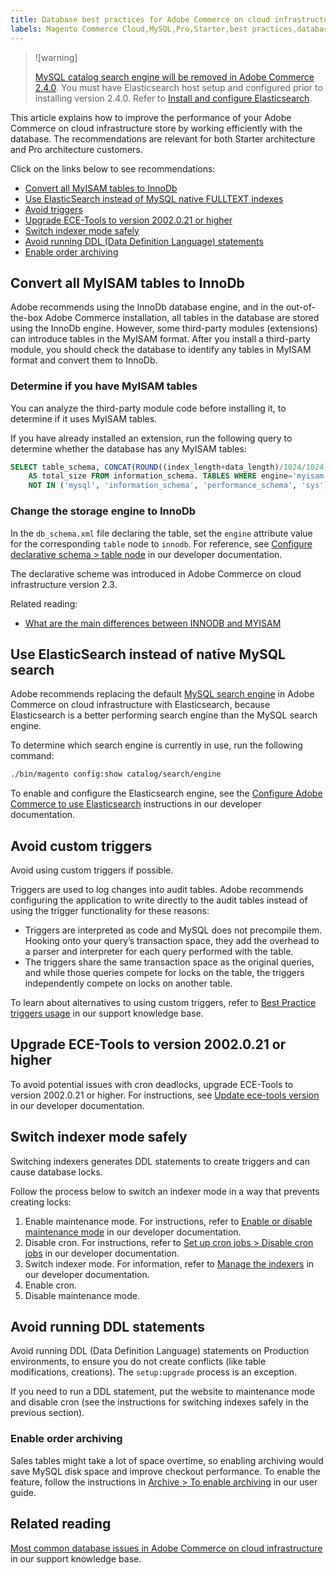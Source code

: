 ```yaml
---
title: Database best practices for Adobe Commerce on cloud infrastructure
labels: Magento Commerce Cloud,MySQL,Pro,Starter,best practices,database,ece-tools,lock,performance,triggers,Adobe Commerce,cloud infrastructure
---
```


>![warning]
>
> [MySQL catalog search engine will be removed in Adobe Commerce 2.4.0](https://support.magento.com/hc/en-us/articles/360043144271-MySQL-catalog-search-engine-will-be-removed-in-all-versions-of-Magento-2-4-0). You must have Elasticsearch host setup and configured prior to installing version 2.4.0. Refer to [Install and configure Elasticsearch](https://devdocs.magento.com/guides/v2.3/config-guide/elasticsearch/es-overview.html).

This article explains how to improve the performance of your Adobe Commerce on cloud infrastructure store by working efficiently with the database. The recommendations are relevant for both Starter architecture and Pro architecture customers.

Click on the links below to see recommendations:

* [Convert all MyISAM tables to InnoDb](#convert)
* [Use ElasticSearch instead of MySQL native FULLTEXT indexes](#ElasticSearch)
* [Avoid triggers](#Triggers)
* [Upgrade ECE-Tools to version 2002.0.21 or higher](#ECE-Tools)
* [Switch indexer mode safely](#indexer)
* [Avoid running DDL (Data Definition Language) statements](#DDL_statements)
* [Enable order archiving](#enable-order-archiving)

<h2 id="convert">Convert all MyISAM tables to InnoDb</h2>

Adobe recommends using the InnoDb database engine, and in the out-of-the-box Adobe Commerce installation, all tables in the database are stored using the InnoDb engine. However, some third-party modules (extensions) can introduce tables in the MyISAM format. After you install a third-party module, you should check the database to identify any tables in MyISAM format and convert them to InnoDb.

### Determine if you have MyISAM tables

You can analyze the third-party module code before installing it, to determine if it uses MyISAM tables.

If you have already installed an extension, run the following query to determine whether the database has any MyISAM tables:

```sql
SELECT table_schema, CONCAT(ROUND((index_length+data_length)/1024/1024),'MB')
    AS total_size FROM information_schema. TABLES WHERE engine='myisam' AND table_schema
    NOT IN ('mysql', 'information_schema', 'performance_schema', 'sys');
```

<h3 id="change_innodb">Change the storage engine to InnoDb</h3>

In the `db_schema.xml` file declaring the table, set the `engine` attribute value for the corresponding `table` node to `innodb`. For reference, see [Configure declarative schema > table node](https://devdocs.magento.com/guides/v2.3/extension-dev-guide/declarative-schema/db-schema.html#table-node) in our developer documentation.

The declarative scheme was introduced in Adobe Commerce on cloud infrastructure version 2.3.

Related reading:

* [What are the main differences between INNODB and MYISAM](http://www.expertphp.in/article/what-are-the-main-differences-between-innodb-and-myisam)

<h2 id="ElasticSearch">Use ElasticSearch instead of native MySQL search</h2>

Adobe recommends replacing the default [MySQL search engine](https://support.magento.com/hc/en-us/articles/360043144271-MySQL-catalog-search-engine-will-be-removed-in-Magento-2-4-0) in Adobe Commerce on cloud infrastructure with Elasticsearch, because Elasticsearch is a better performing search engine than the MySQL search engine.

To determine which search engine is currently in use, run the following command:

```bash
./bin/magento config:show catalog/search/engine
```

To enable and configure the Elasticsearch engine, see the [Configure Adobe Commerce to use Elasticsearch](https://devdocs.magento.com/cloud/project/project-conf-files_services-elastic.html) instructions in our developer documentation.

<h2 id="Triggers">Avoid custom triggers</h2>

Avoid using custom triggers if possible.

Triggers are used to log changes into audit tables. Adobe recommends configuring the application to write directly to the audit tables instead of using the trigger functionality for these reasons:

* Triggers are interpreted as code and MySQL does not precompile them. Hooking onto your query’s transaction space, they add the overhead to a parser and interpreter for each query performed with the table.
* The triggers share the same transaction space as the original queries, and while those queries compete for locks on the table, the triggers independently compete on locks on another table.

To learn about alternatives to using custom triggers, refer to [Best Practice triggers usage](https://support.magento.com/hc/en-us/articles/360048050352) in our support knowledge base.

<h2 id="ECE-Tools">Upgrade ECE-Tools to version 2002.0.21 or higher</h2>

To avoid potential issues with cron deadlocks, upgrade ECE-Tools to version 2002.0.21 or higher. For instructions, see [Update ece-tools version](https://devdocs.magento.com/cloud/project/ece-tools-update.html) in our developer documentation.

<h2 id="indexer">Switch indexer mode safely</h2>

Switching indexers generates DDL statements to create triggers and can cause database locks.

Follow the process below to switch an indexer mode in a way that prevents creating locks:

1. Enable maintenance mode. For instructions, refer to [Enable or disable maintenance mode](https://devdocs.magento.com/guides/v2.3/install-gde/install/cli/install-cli-subcommands-maint.html) in our developer documentation.
1. Disable cron. For instructions, refer to [Set up cron jobs > Disable cron jobs](https://devdocs.magento.com/cloud/configure/setup-cron-jobs.html#disable-cron-jobs) in our developer documentation.
1. Switch indexer mode. For information, refer to [Manage the indexers](https://devdocs.magento.com/guides/v2.3/config-guide/cli/config-cli-subcommands-index.html) in our developer documentation.
1. Enable cron.
1. Disable maintenance mode.

<h2 id="DDL_statements">Avoid running DDL statements</h2>

Avoid running DDL (Data Definition Language) statements on Production environments, to ensure you do not create conflicts (like table modifications, creations). The `setup:upgrade` process is an exception.

If you need to run a DDL statement, put the website to maintenance mode and disable cron (see the instructions for switching indexes safely in the previous section).

### Enable order archiving

Sales tables might take a lot of space overtime, so enabling archiving would save MySQL disk space and improve checkout performance.
To enable the feature, follow the instructions in [Archive > To enable archiving](https://docs.magento.com/user-guide/sales/order-archive.html#to-enable-archiving) in our user guide.

## Related reading

[Most common database issues in Adobe Commerce on cloud infrastructure](https://support.magento.com/hc/en-us/articles/360041739651) in our support knowledge base.
